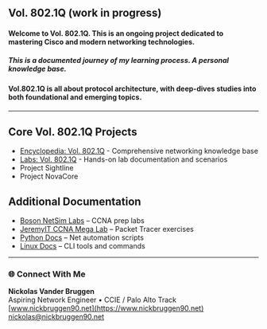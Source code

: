 ## Vol. 802.1Q (work in progress)   
#### Welcome to Vol. 802.1Q. This is an ongoing project dedicated to mastering Cisco and modern networking technologies.
##### This is a documented journey of my learning process. A personal knowledge base.
#### Vol.802.1Q is all about protocol architecture, with deep-dives studies into both foundational and emerging topics.
---
## Core Vol. 802.1Q Projects
* [Encyclopedia: Vol. 802.1Q](https://github.com/nickbruggen90/Networking-Encyclopedia-frontside) - Comprehensive networking knowledge base
* [Labs: Vol. 802.1Q](https://github.com/nickbruggen90/LabsVol8021Q/tree/main) - Hands-on lab documentation and scenarios
* Project Sightline
* Project NovaCore

## Additional Documentation
- [Boson NetSim Labs](https://github.com/nickbruggen90/Boson-NetSim-Labs) – CCNA prep labs  
- [JeremyIT CCNA Mega Lab](https://github.com/nickbruggen90/Packet-Tracer-Mega-Lab) – Packet Tracer exercises  
- [Python Docs](https://github.com/nickbruggen90/Python-Documentation/tree/main) – Net automation scripts  
- [Linux Docs](https://github.com/nickbruggen90/Linux-Documentation) – CLI tools and commands  
---
### 🌐 Connect With Me

**Nickolas Vander Bruggen**  
Aspiring Network Engineer • CCIE / Palo Alto Track  
[www.nickbruggen90.net](https://www.nickbruggen90.net)  
[nickolas@nickbruggen90.net](mailto:nickolas@nickbruggen90.net)
